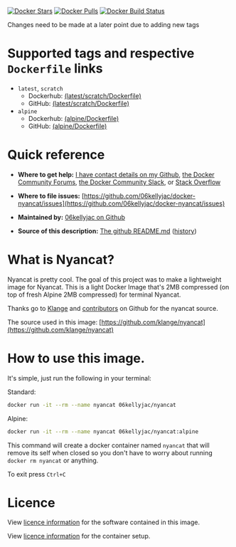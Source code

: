 [![Docker Stars](https://img.shields.io/docker/stars/06kellyjac/nyancat.svg?style=flat-square)](https://hub.docker.com/r/06kellyjac/nyancat/) [![Docker Pulls](https://img.shields.io/docker/pulls/06kellyjac/nyancat.svg?style=flat-square)](https://hub.docker.com/r/06kellyjac/nyancat/) [![Docker Build Status](https://img.shields.io/docker/build/06kellyjac/nyancat.svg?style=flat-square)](https://hub.docker.com/r/06kellyjac/nyancat/)

Changes need to be made at a later point due to adding new tags

# Supported tags and respective `Dockerfile` links

- `latest`, `scratch`
  - Dockerhub: [(latest/scratch/Dockerfile)](https://hub.docker.com/r/06kellyjac/nyancat/~/dockerfile/)
  - GitHub: [(latest/scratch/Dockerfile)](https://github.com/06kellyjac/docker-nyancat/blob/master/Dockerfile)
- `alpine`
  - Dockerhub: [(alpine/Dockerfile)](https://hub.docker.com/r/06kellyjac/nyancat/~/dockerfile/)
  - GitHub: [(alpine/Dockerfile)](https://github.com/06kellyjac/docker-nyancat/blob/master/Dockerfile)

# Quick reference

- **Where to get help:** [I have contact details on my Github](https://github.com/06kellyjac), [the Docker Community Forums](https://forums.docker.com/), [the Docker Community Slack](https://blog.docker.com/2016/11/introducing-docker-community-directory-docker-community-slack/), or [Stack Overflow](https://stackoverflow.com/search?tab=newest&q=docker)

- **Where to file issues:** [https://github.com/06kellyjac/docker-nyancat/issues](https://github.com/06kellyjac/docker-nyancat/issues)

- **Maintained by:** [06kellyjac on Github](https://github.com/06kellyjac)

- **Source of this description:** [The github README.md](https://github.com/06kellyjac/docker-nyancat/blob/master/README.md) ([history](https://github.com/06kellyjac/docker-nyancat/commits/master/README.md))

# What is Nyancat?

Nyancat is pretty cool. The goal of this project was to make a lightweight image for Nyancat. This is a light Docker Image that's 2MB compressed (on top of fresh Alpine 2MB compressed) for terminal Nyancat.

Thanks go to [Klange](https://github.com/klange/) and [contributors](https://github.com/klange/nyancat/graphs/contributors) on Github for the nyancat source.

The source used in this image:
[https://github.com/klange/nyancat](https://github.com/klange/nyancat)

# How to use this image.

It's simple, just run the following in your terminal:

Standard:
```bash
docker run -it --rm --name nyancat 06kellyjac/nyancat
```

Alpine:
```bash
docker run -it --rm --name nyancat 06kellyjac/nyancat:alpine
```

This command will create a docker container named `nyancat` that will remove its self when closed so you don't have to worry about running `docker rm nyancat` or anything.

To exit press `Ctrl+C`

# Licence

View [licence information](http://otm.illinois.edu/disclose-protect/illinois-open-source-license) for the software contained in this image.

View [licence information](https://mit-license.org/) for the container setup.

